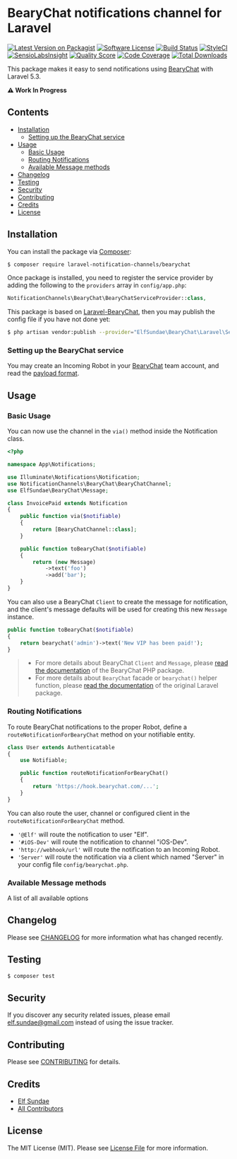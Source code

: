 # BearyChat notifications channel for Laravel

[![Latest Version on Packagist](https://img.shields.io/packagist/v/laravel-notification-channels/bearychat.svg?style=flat-square)](https://packagist.org/packages/laravel-notification-channels/bearychat)
[![Software License](https://img.shields.io/badge/license-MIT-brightgreen.svg?style=flat-square)](LICENSE.md)
[![Build Status](https://img.shields.io/travis/laravel-notification-channels/bearychat/master.svg?style=flat-square)](https://travis-ci.org/laravel-notification-channels/bearychat)
[![StyleCI](https://styleci.io/repos/66657812/shield)](https://styleci.io/repos/66657812)
[![SensioLabsInsight](https://img.shields.io/sensiolabs/i/69edea46-6837-4c7c-9b2f-11c8e320379b.svg?style=flat-square)](https://insight.sensiolabs.com/projects/69edea46-6837-4c7c-9b2f-11c8e320379b)
[![Quality Score](https://img.shields.io/scrutinizer/g/laravel-notification-channels/bearychat.svg?style=flat-square)](https://scrutinizer-ci.com/g/laravel-notification-channels/bearychat)
[![Code Coverage](https://img.shields.io/scrutinizer/coverage/g/laravel-notification-channels/bearychat/master.svg?style=flat-square)](https://scrutinizer-ci.com/g/laravel-notification-channels/bearychat/?branch=master)
[![Total Downloads](https://img.shields.io/packagist/dt/laravel-notification-channels/bearychat.svg?style=flat-square)](https://packagist.org/packages/laravel-notification-channels/bearychat)

This package makes it easy to send notifications using [BearyChat][] with Laravel 5.3.

**:warning: Work In Progress**

## Contents

- [Installation](#installation)
  - [Setting up the BearyChat service](#setting-up-the-BearyChat-service)
- [Usage](#usage)
  - [Basic Usage](#basic-usage)
  - [Routing Notifications](#routing-notifications)
  - [Available Message methods](#available-message-methods)
- [Changelog](#changelog)
- [Testing](#testing)
- [Security](#security)
- [Contributing](#contributing)
- [Credits](#credits)
- [License](#license)


## Installation

You can install the package via [Composer][]:

```sh
$ composer require laravel-notification-channels/bearychat
```

Once package is installed, you need to register the service provider by adding the following to the `providers` array in `config/app.php`:

```php
NotificationChannels\BearyChat\BearyChatServiceProvider::class,
```

This package is based on [Laravel-BearyChat][], then you may publish the config file if you have not done yet:

```sh
$ php artisan vendor:publish --provider="ElfSundae\BearyChat\Laravel\ServiceProvider"
```

### Setting up the BearyChat service

You may create an Incoming Robot in your [BearyChat][] team account, and read the [payload format][Incoming].

## Usage

### Basic Usage

You can now use the channel in the `via()` method inside the Notification class.

```php
<?php

namespace App\Notifications;

use Illuminate\Notifications\Notification;
use NotificationChannels\BearyChat\BearyChatChannel;
use ElfSundae\BearyChat\Message;

class InvoicePaid extends Notification
{
    public function via($notifiable)
    {
        return [BearyChatChannel::class];
    }

    public function toBearyChat($notifiable)
    {
        return (new Message)
            ->text('foo')
            ->add('bar');
    }
}
```

You can also use a BearyChat `Client`  to create the message for notification, and the client's message defaults will be used for creating this new `Message` instance.

```php
public function toBearyChat($notifiable)
{
    return bearychat('admin')->text('New VIP has been paid!');
}
```

> + For more details about BearyChat `Client` and `Message`, please [read the documentation][PHP-BearyChat] of the BearyChat PHP package.
> + For more details about `BearyChat` facade or `bearychat()` helper function, please [read the documentation][Laravel-BearyChat] of the original Laravel package.

### Routing Notifications

To route BearyChat notifications to the proper Robot, define a `routeNotificationForBearyChat` method on your notifiable entity. 

```php
class User extends Authenticatable
{
    use Notifiable;

    public function routeNotificationForBearyChat()
    {
        return 'https://hook.bearychat.com/...';
    }
}
```

You can also route the user, channel or configured client in the `routeNotificationForBearyChat` method.

- `'@Elf'` will route the notification to user "Elf".
- `'#iOS-Dev'` will route the notification to channel "iOS-Dev".
- `'http://webhook/url'` will route the notification to an Incoming Robot.
- `'Server'` will route the notification via a client which named "Server" in your config file `config/bearychat.php`.

### Available Message methods

A list of all available options

## Changelog

Please see [CHANGELOG](CHANGELOG.md) for more information what has changed recently.

## Testing

``` bash
$ composer test
```

## Security

If you discover any security related issues, please email elf.sundae@gmail.com instead of using the issue tracker.

## Contributing

Please see [CONTRIBUTING](CONTRIBUTING.md) for details.

## Credits

- [Elf Sundae](https://github.com/ElfSundae)
- [All Contributors](../../contributors)

## License

The MIT License (MIT). Please see [License File](LICENSE.md) for more information.


[BearyChat]: https://bearychat.com
[Composer]: https://getcomposer.org
[Laravel-BearyChat]: https://github.com/ElfSundae/Laravel-BearyChat
[PHP-BearyChat]: https://github.com/ElfSundae/BearyChat
[Incoming]: https://bearychat.com/integrations/incoming